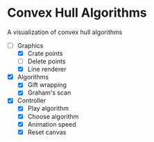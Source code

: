 # Convex Hull Algorithms

A visualization of convex hull algorithms

- [ ] Graphics
  - [x] Crate points
  - [ ] Delete points
  - [x] Line renderer
- [x] Algorithms
  - [x] Gift wrapping
  - [x] Graham's scan
- [x] Controller
  - [x] Play algorithm
  - [x] Choose algorithm
  - [x] Animation speed
  - [x] Reset canvas
